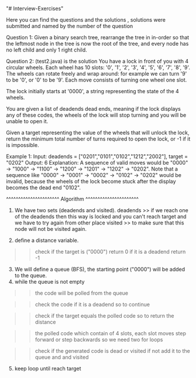 "# Interview-Exercises" 

Here you can find the questions and the solutions , solutions were submitted and named by the number of the question 

Question 1:
Given a binary search tree, rearrange the tree in in-order so that the leftmost node in the tree is now the root of the tree, and every node has no left child and only 1 right child.

Question 2:
(test2.java) is the solution
You have a lock in front of you with 4 circular wheels. Each wheel has 10 slots: '0', '1', '2', '3', '4', '5', '6', '7', '8', '9'. The wheels can rotate freely and wrap around: for example we can turn '9' to be '0', or '0' to be '9'. Each move consists of turning one wheel one slot.

The lock initially starts at '0000', a string representing the state of the 4 wheels.

You are given a list of deadends dead ends, meaning if the lock displays any of these codes, the wheels of the lock will stop turning and you will be unable to open it.

Given a target representing the value of the wheels that will unlock the lock, return the minimum total number of turns required to open the lock, or -1 if it is impossible.

Example 1:
Input: deadends = ["0201","0101","0102","1212","2002"], target = "0202"
Output: 6
Explanation:
A sequence of valid moves would be "0000" -> "1000" -> "1100" -> "1200" -> "1201" -> "1202" -> "0202".
Note that a sequence like "0000" -> "0001" -> "0002" -> "0102" -> "0202" would be invalid,
because the wheels of the lock become stuck after the display becomes the dead end "0102".

^^^^^^^^^^^^^^^^^^^^^^     Algorithm    ^^^^^^^^^^^^^^^^^^^^^^

1) We have two sets (deadends and visited).
deadends >> if we reach one of the deadends then this way is locked and you can't reach target and we have to try again from other place
visited >> to make sure that this node will not be visited again.

2) define a distance variable.
  >> check if the target is ("0000") return 0
  >>if it is a deadend return -1 
3) We will define a queue (BFS), the starting point ("0000") will be added to the queue.
4) while the queue is not empty 

  >> the code will be polled from the queue
  
  >>check the code if it is a deadend so to continue
  
  >> check if the target equals the polled code so to return the distance
  
  >> the polled code which contain of 4 slots, each slot moves step forward or step backwards so we need two for loops
  
  >> check if the generated code is dead or visited if not add it to the queue and and visited 
  
 5) keep loop until reach target
  

 
